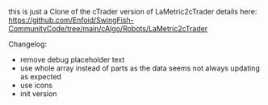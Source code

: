 this is just a Clone of the cTrader version of LaMetric2cTrader 
details here: https://github.com/Enfoid/SwingFish-CommunityCode/tree/main/cAlgo/Robots/LaMetric2cTrader

Changelog:
- remove debug placeholder text 
- use whole array instead of parts as the data seems not always updating as expected
- use icons
- init version
